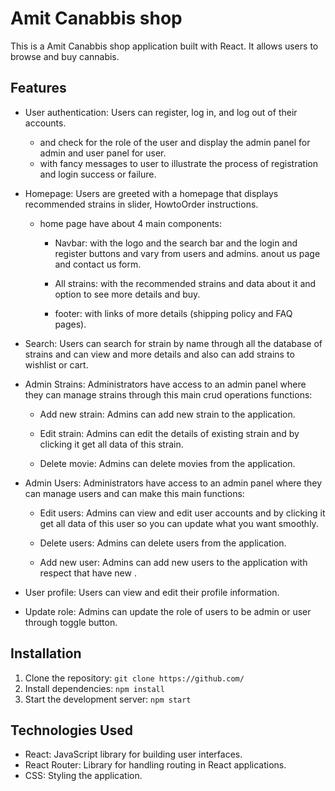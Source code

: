 # Amit Canabbis shop

This is a Amit Canabbis shop application built with React. It allows users to browse and buy cannabis.

## Features

- User authentication: Users can register, log in, and log out of their accounts.
  - and check for the role of the user and display the admin panel for admin and user panel for user.
  - with fancy messages to user to illustrate the process of registration and login success or failure.
- Homepage: Users are greeted with a homepage that displays recommended strains in slider, HowtoOrder instructions.

  - home page have about 4 main components:

    - Navbar: with the logo and the search bar and the login and register buttons and vary from users and admins.
      anout us page and contact us form.

    - All strains: with the recommended strains and data about it and option to see more details and buy.

    - footer: with links of more details (shipping policy and FAQ pages).

- Search: Users can search for strain by name through all the database of strains and can view and more details and also can add strains to wishlist or cart.

- Admin Strains: Administrators have access to an admin panel where they can manage strains through this main crud operations functions:

  - Add new strain: Admins can add new strain to the application.
  - Edit strain: Admins can edit the details of existing strain and by clicking it get all data of this strain.

  - Delete movie: Admins can delete movies from the application.

- Admin Users: Administrators have access to an admin panel where they can manage users and can make this main functions:

  - Edit users: Admins can view and edit user accounts and by clicking it get all data of this user so you can update what you want smoothly.

  - Delete users: Admins can delete users from the application.

  - Add new user: Admins can add new users to the application with respect that have new .

- User profile: Users can view and edit their profile information.

- Update role: Admins can update the role of users to be admin or user through toggle button.

## Installation

1. Clone the repository: `git clone https://github.com/`
2. Install dependencies: `npm install`
3. Start the development server: `npm start`

## Technologies Used

- React: JavaScript library for building user interfaces.
- React Router: Library for handling routing in React applications.
- CSS: Styling the application.
